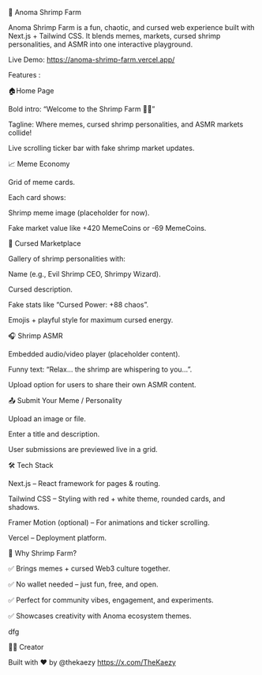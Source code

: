 🦐 Anoma Shrimp Farm

Anoma Shrimp Farm is a fun, chaotic, and cursed web experience built with Next.js + Tailwind CSS.
It blends memes, markets, cursed shrimp personalities, and ASMR into one interactive playground.

Live Demo: https://anoma-shrimp-farm.vercel.app/

Features :

🏠Home Page

Bold intro: “Welcome to the Shrimp Farm 🦐💸”

Tagline: Where memes, cursed shrimp personalities, and ASMR markets collide!

Live scrolling ticker bar with fake shrimp market updates.

📈 Meme Economy

Grid of meme cards.

Each card shows:

Shrimp meme image (placeholder for now).

Fake market value like +420 MemeCoins or -69 MemeCoins.

🦐 Cursed Marketplace

Gallery of shrimp personalities with:

Name (e.g., Evil Shrimp CEO, Shrimpy Wizard).

Cursed description.

Fake stats like “Cursed Power: +88 chaos”.

Emojis + playful style for maximum cursed energy.

🎧 Shrimp ASMR

Embedded audio/video player (placeholder content).

Funny text: “Relax… the shrimp are whispering to you…”.

Upload option for users to share their own ASMR content.

📤 Submit Your Meme / Personality

Upload an image or file.

Enter a title and description.

User submissions are previewed live in a grid.

🛠️ Tech Stack

Next.js – React framework for pages & routing.

Tailwind CSS – Styling with red + white theme, rounded cards, and shadows.

Framer Motion (optional) – For animations and ticker scrolling.

Vercel – Deployment platform.


🌟 Why Shrimp Farm?

✅ Brings memes + cursed Web3 culture together.

✅ No wallet needed – just fun, free, and open.

✅ Perfect for community vibes, engagement, and experiments.

✅ Showcases creativity with Anoma ecosystem themes.




dfg

👨‍💻 Creator

Built with ❤️ by @thekaezy  https://x.com/TheKaezy
